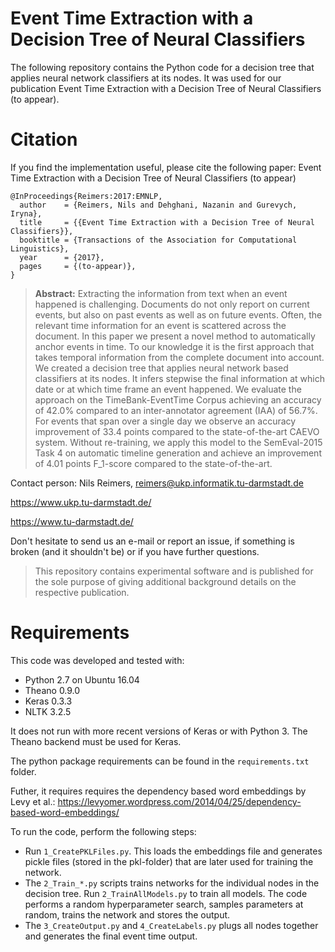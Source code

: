 # Event Time Extraction with a Decision Tree of Neural Classifiers
The following repository contains the Python code for a decision tree that applies neural network classifiers at its nodes. It was used for our publication Event Time Extraction with a Decision Tree of Neural Classifiers (to appear).


# Citation
If you find the implementation useful, please cite the following paper: Event Time Extraction with a Decision Tree of Neural Classifiers (to appear)

```
@InProceedings{Reimers:2017:EMNLP,
  author    = {Reimers, Nils and Dehghani, Nazanin and Gurevych, Iryna},
  title     = {{Event Time Extraction with a Decision Tree of Neural Classifiers}},
  booktitle = {Transactions of the Association for Computational Linguistics},
  year      = {2017},
  pages     = {(to-appear)},
}
``` 

> **Abstract:** Extracting the information from text when an event happened is challenging. Documents do not only report on current events, but also on past events as well as on future events. Often, the relevant time information for an event is scattered across the document. In this paper we present a novel method to automatically anchor events in time. To our knowledge it is the first approach that takes temporal information from the complete document into account. We created a decision tree that applies neural network based classifiers at its nodes. It infers stepwise the final information at which date or at which time frame an event happened. We evaluate the approach on the TimeBank-EventTime Corpus achieving an accuracy of 42.0% compared to an inter-annotator agreement (IAA) of 56.7%. For events that span over a single day we observe an accuracy improvement of 33.4 points compared to the state-of-the-art CAEVO system. Without re-training, we apply this model to the SemEval-2015 Task 4 on automatic timeline generation and achieve an improvement of 4.01 points F_1-score compared to the state-of-the-art.


Contact person: Nils Reimers, reimers@ukp.informatik.tu-darmstadt.de

https://www.ukp.tu-darmstadt.de/

https://www.tu-darmstadt.de/


Don't hesitate to send us an e-mail or report an issue, if something is broken (and it shouldn't be) or if you have further questions.

> This repository contains experimental software and is published for the sole purpose of giving additional background details on the respective publication. 


# Requirements

This code was developed and tested with:
- Python 2.7 on Ubuntu 16.04
- Theano 0.9.0
- Keras 0.3.3
- NLTK 3.2.5

It does not run with more recent versions of Keras or with Python 3. The Theano backend must be used for Keras.

The python package requirements can be found in the `requirements.txt` folder.

Futher, it requires requires the dependency based word embeddings by Levy et al.: https://levyomer.wordpress.com/2014/04/25/dependency-based-word-embeddings/

To run the code, perform the following steps:
* Run `1_CreatePKLFiles.py`. This loads the embeddings file and generates pickle files (stored in the pkl-folder) that are later used for training the network.
* The `2_Train_*.py` scripts trains networks for the individual nodes in the decision tree. Run `2_TrainAllModels.py` to train all models. The code performs a random hyperparameter search, samples parameters at random, trains the network and stores the output.
* The `3_CreateOutput.py` and `4_CreateLabels.py` plugs all nodes together and generates the final event time output.

 

